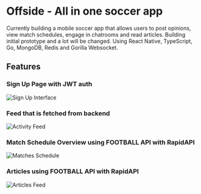 # Offside - All in one soccer app

Currently building a mobile soccer app that allows users to post opinions, view match schedules, engage in chatrooms and read articles.
Building initial prototype and a lot will be changed. Using  React Native, TypeScript, Go, MongoDB, Redis and Gorilla Websocket.

## Features

### Sign Up Page with JWT auth
![Sign Up Interface](https://github.com/user-attachments/assets/96568e1e-a77d-4535-b78b-55f4e4687e35)


### Feed that is fetched from backend
![Activity Feed](https://github.com/user-attachments/assets/74db4dd2-f39a-46d2-b74f-f528d3cb8f2f)


### Match Schedule Overview using FOOTBALL API with RapidAPI
![Matches Schedule](https://github.com/user-attachments/assets/8f3f2611-c5e9-4b6b-9a9b-128366d2b2eb)

### Articles using FOOTBALL API with RapidAPI
![Articles Feed](https://github.com/user-attachments/assets/a8e5623b-e316-4a64-8ed7-d8a625ee7d77)

